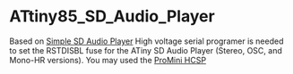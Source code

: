 # ATtiny85_SD_Audio_Player
Based on [Simple SD Audio Player](http://elm-chan.org/works/sd8p/report.html)
High voltage serial programer is needed to set the RSTDISBL fuse for the ATiny SD Audio Player (Stereo, OSC, and Mono-HR versions).
You may used the [ProMini HCSP](https://github.com/dcelectr/ProMini_HVSP/tree/main)
